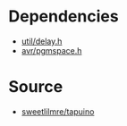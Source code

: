 # Dependencies
- [util/delay.h](http://www.atmel.com/webdoc/avrlibcreferencemanual/group__util__delay.html)
- [avr/pgmspace.h](http://www.atmel.com/webdoc/AVRLibcReferenceManual/group__avr__pgmspace.html)

# Source
- [sweetlilmre/tapuino](https://github.com/sweetlilmre/tapuino)
